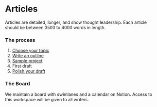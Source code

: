 # Articles

Articles are detailed, longer, and show thought leadership. Each article should be between 3500 to 4000 words in length.

### The process

1. [Choose your topic](choose-your-topic.md)
2. [Write an outline](write-your-outline/)
3. [Sample project](sample-project/)
4. [First draft](first-draft/)
5. [Polish your draft](polish-your-draft/)

### The Board

We maintain a board with swimlanes and a calendar on Notion. Access to this workspace will be given to all writers.

